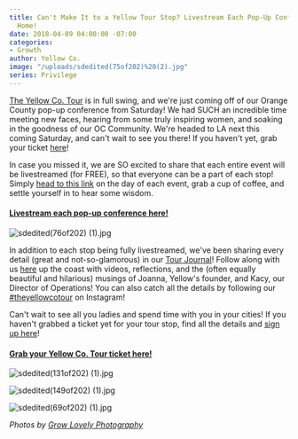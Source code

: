 ```yaml
---
title: Can't Make It to a Yellow Tour Stop? Livestream Each Pop-Up Conference from
  Home!
date: 2018-04-09 04:00:00 -07:00
categories:
- Growth
author: Yellow Co.
image: "/uploads/sdedited(75of202)%20(2).jpg"
series: Privilege
---
```


[The Yellow Co. Tour](https://yellowcollective.lpages.co/yellow-west-coast-tour-2018/) is in full swing, and we're just coming off of our Orange County pop-up conference from Saturday! We had SUCH an incredible time meeting new faces, hearing from some truly inspiring women, and soaking in the goodness of our OC Community. We're headed to LA next this coming Saturday, and can't wait to see you there! If you haven't yet, grab your ticket [here](https://www.universe.com/events/yellow-co-tour-los-angeles-april-14th-tickets-los-angeles-LRF3T8)!

In case you missed it, we are SO excited to share that each entire event will be livestreamed (for FREE), so that everyone can be a part of each stop! Simply [head to this link](https://yellowco.co/live/) on the day of each event, grab a cup of coffee, and settle yourself in to hear some wisdom.

#### [Livestream each pop-up conference here!](https://yellowco.co/live/)

![sdedited(76of202) (1).jpg](/uploads/sdedited(76of202)%20(1).jpg)

In addition to each stop being fully livestreamed, we've been sharing every detail (great and not-so-glamorous) in our [Tour Journal](http://www.yellowtour.co/)! Follow along with us [here](http://www.yellowtour.co/) up the coast with videos, reflections, and the (often equally beautiful and hilarious) musings of Joanna, Yellow's founder, and Kacy, our Director of Operations! You can also catch all the details by following our [#theyellowcotour](https://www.instagram.com/explore/tags/theyellowcotour/) on Instagram!

Can't wait to see all you ladies and spend time with you in your cities! If you haven't grabbed a ticket yet for your tour stop, find all the details and [sign up here](https://yellowcollective.lpages.co/yellow-west-coast-tour-2018/)!

#### [Grab your Yellow Co. Tour ticket here!](https://yellowcollective.lpages.co/yellow-west-coast-tour-2018/)

![sdedited(131of202) (1).jpg](/uploads/sdedited(131of202)%20(1).jpg)

![sdedited(149of202) (1).jpg](/uploads/sdedited(149of202)%20(1).jpg)

![sdedited(69of202) (1).jpg](/uploads/sdedited(69of202)%20(1).jpg)

_Photos by [Grow Lovely Photography](https://growlovely.com/)_